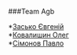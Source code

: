 ###Team Agb

*[Засько Євгеній](https://github.com/NeProgramist)    
*[Ковалишин Олег](https://github.com/ALEGATOR1209)    
*[Сімонов Павло](https://github.com/DjBee0312)    
